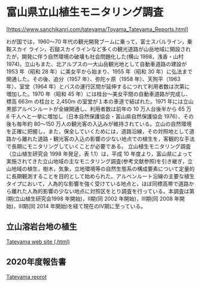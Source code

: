 # 富山県立山植生モニタリング調査　
[https://www.sanchikanri.com/tateyama/Toyama_Tateyama_Reports.html]

わが国では，1960～70 年代の観光開発ブームに乗って，富士スバルライン，乗鞍スカイ ライン，石鎚スカイラインなど多くの観光道路が山岳地域に開設されたが，開発に伴う自然環境の破壊も社会問題化した(横山 1998，浅香・山村 1974)。立山もまた、北アルプスの一大山岳観光地として自動車道路の建設が 1953 年（昭和 28 年）に美女平から始まり、1955 年（昭和 30 年）に弘法まで開通した。その後、追分（1957 年）、弥陀ヶ原（1958 年）、天狗平（1963 年）、室堂（1964 年）とバスの運行区間が延伸するにつれて利用者数は次第に増加した。1970 年（昭和 45 年）には桂台～美女平間の自動車道路が完成し、標高 663m の桂台と 2,450m の室堂が１本の車道で結ばれた。1971 年には立山黒部アルペンルートが全線開通し、利用者数は前年の 10 万人台後半から 65 万 6 千人へと一挙に増加し（日本自然保護協会・富山県自然保護協会 1976）、その後も毎年約 80～150 万人の観光客の入込みが維持されている。立山の自然環境を正確に把握し，また，保全していくためには，道路沿線，その対照地として道路から離れた道路・観光客の入込の影響の少ない地点での植生を，客観的な手法で長期にモニタリングしていくことが必要である。 立山植生モニタリング調査（立山植生研究会 1998 年発足，表 1.1）は，平成 10 年度より，富山県によって実施されてきた立山地域の主なモニタリング調査(参考文献参照)を引き継ぎ，立山地域の植生，樹木，気象，立地環境等の自然生態系の構成要素について定量的に長期観測することを目的として始められた。アルペンルート沿線の主要な植生タイプにおいて，人為的な影響を強く受けている地点と，ほぼ同標高帯で道路から離れた人為的影響の少ない地点に対照区をとり調査を行っている。本調査は第I期(立山植生研究会1998 年開始)，II期(同 2002 年開始)，III期(同 2008 年開始)，III期(同 2014 年開始)を経て現在のIV期に至っている。


## 立山溶岩台地の植生
[Tateyama web site (.html)](https://dl.dropboxusercontent.com/s/zjpc7e65dvj0xq8/index.html)

## 2020年度報告書
[Tateyama reprot](https://dl.dropboxusercontent.com/s/q1w1x8t8rmz4ixp/ToyamaPref_2020_AnnualReportTateyamaVegetationMonitoring.pdf)
